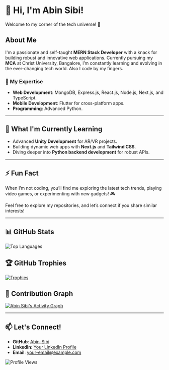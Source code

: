 # 👋 Hi, I'm Abin Sibi!  

Welcome to my corner of the tech universe! 🌟  

## About Me  
I'm a passionate and self-taught **MERN Stack Developer** with a knack for building robust and innovative web applications. Currently pursuing my **MCA** at Christ University, Bangalore, I’m constantly learning and evolving in the ever-changing tech world. Also I code by my fingers.

### 🌟 My Expertise  
- **Web Development**: MongoDB, Express.js, React.js, Node.js, Next.js, and TypeScript.  
- **Mobile Development**: Flutter for cross-platform apps.  
- **Programming**: Advanced Python.  

---


## 🌱 What I'm Currently Learning  
- Advanced **Unity Development** for AR/VR projects.  
- Building dynamic web apps with **Next.js** and **Tailwind CSS**.  
- Diving deeper into **Python backend development** for robust APIs.


---


## ⚡ Fun Fact  
When I’m not coding, you’ll find me exploring the latest tech trends, playing video games, or experimenting with new gadgets! 🎮  

Feel free to explore my repositories, and let’s connect if you share similar interests! 


---

## 📊 GitHub Stats  
![Top Languages](https://github-readme-stats.vercel.app/api/top-langs/?username=Abin-Sibi&layout=compact&theme=radical)

## 🏆 GitHub Trophies  
[![Trophies](https://github-profile-trophy.vercel.app/?username=Abin-Sibi&theme=onestar)](https://github.com/ryo-ma/github-profile-trophy)

## 🚀 Contribution Graph  
[![Abin Sibi's Activity Graph](https://github-readme-activity-graph.vercel.app/graph?username=Abin-Sibi&theme=react-dark)](https://github.com/Ashutosh00710/github-readme-activity-graph)

---

## 📫 Let's Connect!  
- **GitHub**: [Abin-Sibi](https://github.com/Abin-Sibi)  
- **LinkedIn**: [Your LinkedIn Profile](https://www.linkedin.com/in/your-profile)  
- **Email**: [your-email@example.com](mailto:your-email@example.com)  

![Profile Views](https://komarev.com/ghpvc/?username=Abin-Sibi&color=brightgreen)
